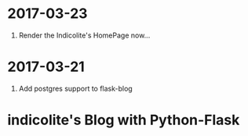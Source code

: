 # 2017-03-23
  1. Render the Indicolite's HomePage now...
# 2017-03-21
  1. Add postgres support to flask-blog
# indicolite's Blog with Python-Flask
